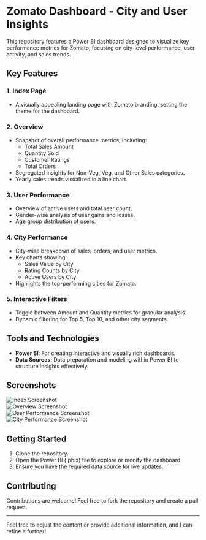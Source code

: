 

# Zomato Dashboard - City and User Insights

This repository features a Power BI dashboard designed to visualize key performance metrics for Zomato, focusing on city-level performance, user activity, and sales trends.

## Key Features

### 1. **Index Page**
   - A visually appealing landing page with Zomato branding, setting the theme for the dashboard.

### 2. **Overview**
   - Snapshot of overall performance metrics, including:
     - Total Sales Amount
     - Quantity Sold
     - Customer Ratings
     - Total Orders
   - Segregated insights for Non-Veg, Veg, and Other Sales categories.
   - Yearly sales trends visualized in a line chart.

### 3. **User Performance**
   - Overview of active users and total user count.
   - Gender-wise analysis of user gains and losses.
   - Age group distribution of users.

### 4. **City Performance**
   - City-wise breakdown of sales, orders, and user metrics.
   - Key charts showing:
     - Sales Value by City
     - Rating Counts by City
     - Active Users by City
   - Highlights the top-performing cities for Zomato.

### 5. **Interactive Filters**
   - Toggle between Amount and Quantity metrics for granular analysis.
   - Dynamic filtering for Top 5, Top 10, and other city segments.

## Tools and Technologies
- **Power BI**: For creating interactive and visually rich dashboards.
- **Data Sources**: Data preparation and modeling within Power BI to structure insights effectively.

## Screenshots
![Index Screenshot](./screenshots/index.png)  
![Overview Screenshot](./screenshots/overview.png)  
![User Performance Screenshot](./screenshots/user_performance.png)  
![City Performance Screenshot](./screenshots/city_performance.png)

## Getting Started
1. Clone the repository.
2. Open the Power BI (.pbix) file to explore or modify the dashboard.
3. Ensure you have the required data source for live updates.

## Contributing
Contributions are welcome! Feel free to fork the repository and create a pull request.

---

Feel free to adjust the content or provide additional information, and I can refine it further!
